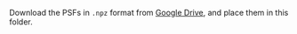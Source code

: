 Download the PSFs in `.npz` format from [Google Drive](https://drive.google.com/drive/folders/1OoaBwsdL6M42SxYJFDw4X8y0N73k2Bdv?usp=sharing), and place them in this folder.